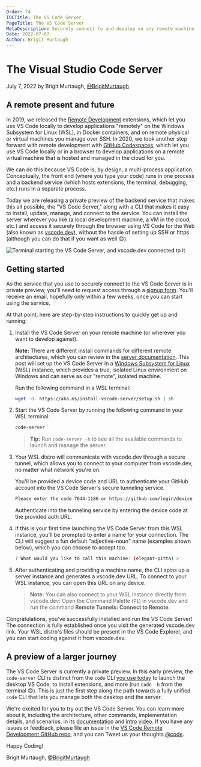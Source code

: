 ```yaml
---
Order: 74
TOCTitle: The VS Code Server
PageTitle: The VS Code Server
MetaDescription: Securely connect to and develop on any remote machine with the VS Code Server private preview.
Date: 2022-07-07
Author: Brigit Murtaugh
---
```


# The Visual Studio Code Server

July 7, 2022 by Brigit Murtaugh, [@BrigitMurtaugh](https://twitter.com/BrigitMurtaugh)

## A remote present and future

In 2019, we released the [Remote Development](https://code.visualstudio.com/docs/remote/remote-overview) extensions, which let you use VS Code locally to develop applications "remotely" on the Windows Subsystem for Linux (WSL), in Docker containers, and on remote physical or virtual machines you manage over SSH. In 2020, we took another step forward with remote development with [GitHub Codespaces](https://code.visualstudio.com/docs/remote/codespaces), which let you use VS Code locally or in a browser to develop applications on a remote virtual machine that is hosted and managed in the cloud for you.

We can do this because VS Code is, by design, a multi-process application. Conceptually, the front end (where you type your code) runs in one process and a backend service (which hosts extensions, the terminal, debugging, etc.) runs in a separate process.

Today we are releasing a private preview of the backend service that makes this all possible, the "VS Code Server," along with a CLI that makes it easy to install, update, manage, and connect to the service. You can install the server wherever you like (a local development machine, a VM in the cloud, etc.) and access it securely through the browser using VS Code for the Web (also known as [vscode.dev](http://vscode.dev/)), without the hassle of setting up SSH or https (although you can do that if you want as well 😊).

![Terminal starting the VS Code Server, and vscode.dev connected to it](help-and-start.png)

## Getting started

As the service that you use to securely connect to the VS Code Server is in private preview, you'll need to request access through a [signup form](https://aka.ms/vscode-server-signup). You'll receive an email, hopefully only within a few weeks, once you can start using the service.

At that point, here are step-by-step instructions to quickly get up and running:

1. Install the VS Code Server on your remote machine (or wherever you want to develop against).

    **Note:** There are different install commands for different remote architectures, which you can review in the [server documentation](https://aka.ms/vscode-server-arch). This post will set up the VS Code Server in a [Windows Subsystem for Linux](https://learn.microsoft.com/windows/wsl/) (WSL) instance, which provides a true, isolated Linux environment on Windows and can serve as our "remote", isolated machine.

    Run the following command in a WSL terminal:

    ``` bash
    wget -O- https://aka.ms/install-vscode-server/setup.sh | sh
    ```

2. Start the VS Code Server by running the following command in your WSL terminal:

    ```bash
    code-server
    ```

    > **Tip:** Run `code-server -h` to see all the available commands to launch and manage the server.

3. Your WSL distro will communicate with vscode.dev through a secure tunnel, which allows you to connect to your computer from vscode.dev, no matter what network you're on.

    You'll be provided a device code and URL to authenticate your GitHub account into the VS Code Server's secure tunneling service.

    ```bash
    Please enter the code 7644-1186 on https://github.com/login/device
    ```

    Authenticate into the tunneling service by entering the device code at the provided auth URL.

4. If this is your first time launching the VS Code Server from this WSL instance, you'll be prompted to enter a name for your connection. The CLI will suggest a fun default "adjective-noun" name (examples shown below), which you can choose to accept too.

    ```bash
    ? What would you like to call this machine? (elegant-pitta) >
    ```

5. After authenticating and providing a machine name, the CLI spins up a server instance and generates a vscode.dev URL. To connect to your WSL instance, you can open this URL on any device.

    > **Note:** You can also connect to your WSL instance directly from vscode.dev: Open the Command Palette (`F1`) in vscode.dev and run the command **Remote Tunnels: Connect to Remote**.

Congratulations, you've successfully installed and run the VS Code Server! The connection is fully established once you visit the generated vscode.dev link. Your WSL distro's files should be present in the VS Code Explorer, and you can start coding against it from vscode.dev.

## A preview of a larger journey

The VS Code Server is currently a private preview. In this early preview, the `code-server` CLI is distinct from the `code` CLI [you use today](https://code.visualstudio.com/docs/editor/command-line#_launching-from-command-line) to launch the desktop VS Code, to install extensions, and more (run `code -h` from the terminal 😊). This is just the first step along the path towards a fully unified `code` CLI that lets you manage both the desktop and the server.

We're excited for you to try out the VS Code Server. You can learn more about it, including the architecture, other commands, implementation details, and scenarios, in its [documentation](https://aka.ms/vscode-server-doc) and [intro video](https://aka.ms/vscode-server-video). If you have any issues or feedback, please file an issue in the [VS Code Remote Development GitHub repo](https://github.com/microsoft/vscode-remote-release/issues), and you can Tweet us your thoughts [@code](https://twitter.com/code).

Happy Coding!

Brigit Murtaugh, [@BrigitMurtaugh](https://twitter.com/BrigitMurtaugh)
